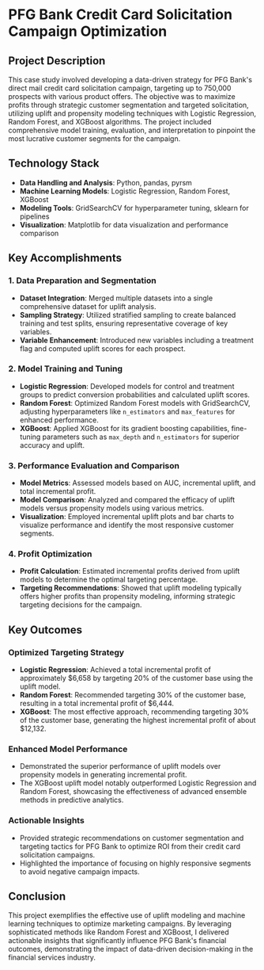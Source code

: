 # PFG Bank Credit Card Solicitation Campaign Optimization

## Project Description
This case study involved developing a data-driven strategy for PFG Bank's direct mail credit card solicitation campaign, targeting up to 750,000 prospects with various product offers. The objective was to maximize profits through strategic customer segmentation and targeted solicitation, utilizing uplift and propensity modeling techniques with Logistic Regression, Random Forest, and XGBoost algorithms. The project included comprehensive model training, evaluation, and interpretation to pinpoint the most lucrative customer segments for the campaign.

## Technology Stack
- **Data Handling and Analysis**: Python, pandas, pyrsm
- **Machine Learning Models**: Logistic Regression, Random Forest, XGBoost
- **Modeling Tools**: GridSearchCV for hyperparameter tuning, sklearn for pipelines
- **Visualization**: Matplotlib for data visualization and performance comparison

## Key Accomplishments

### 1. Data Preparation and Segmentation
- **Dataset Integration**: Merged multiple datasets into a single comprehensive dataset for uplift analysis.
- **Sampling Strategy**: Utilized stratified sampling to create balanced training and test splits, ensuring representative coverage of key variables.
- **Variable Enhancement**: Introduced new variables including a treatment flag and computed uplift scores for each prospect.

### 2. Model Training and Tuning
- **Logistic Regression**: Developed models for control and treatment groups to predict conversion probabilities and calculated uplift scores.
- **Random Forest**: Optimized Random Forest models with GridSearchCV, adjusting hyperparameters like `n_estimators` and `max_features` for enhanced performance.
- **XGBoost**: Applied XGBoost for its gradient boosting capabilities, fine-tuning parameters such as `max_depth` and `n_estimators` for superior accuracy and uplift.

### 3. Performance Evaluation and Comparison
- **Model Metrics**: Assessed models based on AUC, incremental uplift, and total incremental profit.
- **Model Comparison**: Analyzed and compared the efficacy of uplift models versus propensity models using various metrics.
- **Visualization**: Employed incremental uplift plots and bar charts to visualize performance and identify the most responsive customer segments.

### 4. Profit Optimization
- **Profit Calculation**: Estimated incremental profits derived from uplift models to determine the optimal targeting percentage.
- **Targeting Recommendations**: Showed that uplift modeling typically offers higher profits than propensity modeling, informing strategic targeting decisions for the campaign.

## Key Outcomes

### Optimized Targeting Strategy
- **Logistic Regression**: Achieved a total incremental profit of approximately $6,658 by targeting 20% of the customer base using the uplift model.
- **Random Forest**: Recommended targeting 30% of the customer base, resulting in a total incremental profit of $6,444.
- **XGBoost**: The most effective approach, recommending targeting 30% of the customer base, generating the highest incremental profit of about $12,132.

### Enhanced Model Performance
- Demonstrated the superior performance of uplift models over propensity models in generating incremental profit.
- The XGBoost uplift model notably outperformed Logistic Regression and Random Forest, showcasing the effectiveness of advanced ensemble methods in predictive analytics.

### Actionable Insights
- Provided strategic recommendations on customer segmentation and targeting tactics for PFG Bank to optimize ROI from their credit card solicitation campaigns.
- Highlighted the importance of focusing on highly responsive segments to avoid negative campaign impacts.

## Conclusion
This project exemplifies the effective use of uplift modeling and machine learning techniques to optimize marketing campaigns. By leveraging sophisticated methods like Random Forest and XGBoost, I delivered actionable insights that significantly influence PFG Bank's financial outcomes, demonstrating the impact of data-driven decision-making in the financial services industry.
